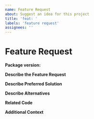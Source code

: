 ```yaml
---
name: Feature Request
about: Suggest an idea for this project
title: 'feat: '
labels: 'feature request'
assignees: ''
---
```


<!-- Please do not submit support requests or "How to" questions here.

<!-- ISSUES MISSING IMPORTANT INFORMATION MAY BE CLOSED WITHOUT INVESTIGATION. -->

# Feature Request

**Package version:**

**Describe the Feature Request**
<!-- A clear and concise description of what the feature request is. Please include if your feature request is related to a problem. -->

**Describe Preferred Solution**
<!-- A clear and concise description of what you want to happen. -->

**Describe Alternatives**
<!-- A clear and concise description of any alternative solutions or features you've considered. -->

**Related Code**
<!-- If you are able to illustrate the feature request with an example, please provide a sample application via an online code collaborator such as [StackBlitz](https://stackblitz.com), or [GitHub](https://github.com). -->

**Additional Context**
<!-- List any other information that is relevant to your issue. Stack traces, related issues, suggestions on how to add, use case, Stack Overflow links, forum links, screenshots, OS if applicable, etc. -->
